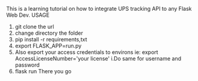 This is a learning tutorial on how to integrate UPS tracking API to any Flask Web Dev.
USAGE
1. git clone the url
2. change directory the folder
3. pip install -r requirements,txt
4. export FLASK_APP=run.py
5. Also export your access credentials to environs
ie: export AccessLicenseNumber='your license'
i.Do same for username and password 
6. flask run
There you go

